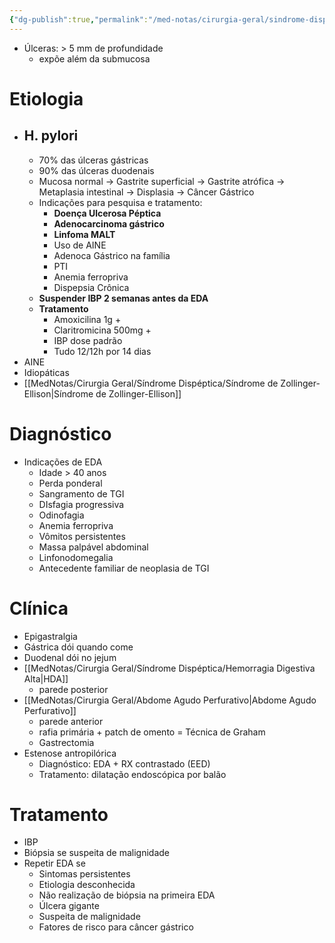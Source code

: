```yaml
---
{"dg-publish":true,"permalink":"/med-notas/cirurgia-geral/sindrome-dispeptica/doenca-ulcerosa-peptica/"}
---
```


- Úlceras: > 5 mm de profundidade
	- expõe além da submucosa
# Etiologia 
- ## H. pylori
	- 70% das úlceras gástricas
	- 90% das úlceras duodenais
	- Mucosa normal -> Gastrite superficial -> Gastrite atrófica -> Metaplasia intestinal -> Displasia -> Câncer Gástrico
	- Indicações para pesquisa e tratamento:
		- **Doença Ulcerosa Péptica**
		- **Adenocarcinoma gástrico**
		- **Linfoma MALT**
		- Uso de AINE
		- Adenoca Gástrico na família
		- PTI
		- Anemia ferropriva
		- Dispepsia Crônica
	- **Suspender IBP 2 semanas antes da EDA**
	- **Tratamento**
		- Amoxicilina 1g +
		- Claritromicina 500mg +
		- IBP dose padrão
		- Tudo 12/12h por 14 dias
- AINE
- Idiopáticas
- [[MedNotas/Cirurgia Geral/Síndrome Dispéptica/Síndrome de Zollinger-Ellison\|Síndrome de Zollinger-Ellison]]

# Diagnóstico
- Indicações de EDA
	- Idade > 40 anos
	- Perda ponderal
	- Sangramento de TGI
	- DIsfagia progressiva
	- Odinofagia
	- Anemia ferropriva
	- Vômitos persistentes
	- Massa palpável abdominal
	- Linfonodomegalia
	- Antecedente familiar de neoplasia de TGI
# Clínica
- Epigastralgia
- Gástrica dói quando come
- Duodenal dói no jejum
- [[MedNotas/Cirurgia Geral/Síndrome Dispéptica/Hemorragia Digestiva Alta\|HDA]]
	- parede posterior
- [[MedNotas/Cirurgia Geral/Abdome Agudo Perfurativo\|Abdome Agudo Perfurativo]]
	- parede anterior
	- rafia primária + patch de omento = Técnica de Graham
	- Gastrectomia
- Estenose antropilórica
	- Diagnóstico: EDA + RX contrastado (EED)
	- Tratamento: dilatação endoscópica por balão
	

# Tratamento 
- IBP
- Biópsia se suspeita de malignidade
- Repetir EDA se 
	- Sintomas persistentes
	- Etiologia desconhecida
	- Não realização de biópsia na primeira EDA
	- Úlcera gigante
	- Suspeita de malignidade
	- Fatores de risco para câncer gástrico